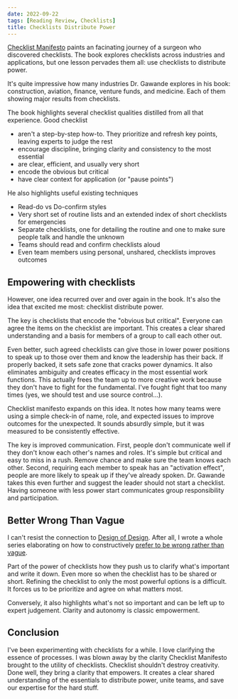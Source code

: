 ```yaml
---
date: 2022-09-22
tags: [Reading Review, Checklists]
title: Checklists Distribute Power
---
```


[Checklist Manifesto](https://www.amazon.com/dp/0312430000) paints an facinating journey of a surgeon who discovered checklists. The book explores checklists across industries and applications, but one lesson pervades them all: use checklists to distribute power.
<!--more-->

It's quite impressive how many industries Dr. Gawande explores in his book: construction, aviation, finance, venture funds, and medicine. 
Each of them showing major results from checklists.

The book highlights several checklist qualities distilled from all that experience. Good checklist
- aren't a step-by-step how-to. They prioritize and refresh key points, leaving experts to judge the rest
- encourage discipline, bringing clarity and consistency to the most essential
- are clear, efficient, and usually very short
- encode the obvious but critical
- have clear context for application (or "pause points")

He also highlights useful existing techniques
- Read-do vs Do-confirm styles
- Very short set of routine lists and an extended index of short checklists for emergencies
- Separate checklists, one for detailing the routine and one to make sure people talk and handle the unknown
- Teams should read and confirm checklists aloud
- Even team members using personal, unshared, checklists improves outcomes

## Empowering with checklists

However, one idea recurred over and over again in the book. It's also the idea that excited me most: checklist distribute power.

The key is checklists that encode the "obvious but critical". Everyone can agree the items on the checklist are important.
This creates a clear shared understanding and a basis for members of a group to call each other out.

Even better, such agreed checklists can give those in lower power positions to speak up to those over them and know the leadership has their back.
If properly backed, it sets safe zone that cracks power dynamics. It also eliminates ambiguity and creates efficacy in the most essential work functions.
This actually frees the team up to more creative work because they don't have to fight for the fundamental. I've fought fight that too many times (yes, we should test and use source control...).

Checklist manifesto expands on this idea. It notes how many teams were using a simple check-in of name, role, and expected issues to improve outcomes for the unexpected.
It sounds absurdly simple, but it was measured to be consistently effective.

The key is improved communication. First, people don't communicate well if they don't know each other's names and roles. It's simple but critical and easy to miss in a rush. Remove chance and make sure the team knows each other. Second, requiring each member to speak has an "activation effect", people are more likely to speak up if they've already spoken.
Dr. Gawande takes this even further and suggest the leader should not start a checklist. Having someone with less power start communicates group responsibility and participation.

## Better Wrong Than Vague

I can't resist the connection to [Design of Design](https://en.wikipedia.org/wiki/The_Design_of_Design). After all, I wrote a whole series elaborating on how to constructively [prefer to be wrong rather than vague](../posts/Whats-Your-Duck-V2/2022-06-16-0-Intro.md).

Part of the power of checklists how they push us to clarify what's important and write it down. 
Even more so when the checklist has to be shared or short. Refining the checklist to only the most powerful options is a difficult.
It forces us to be prioritize and agree on what matters most. 

Conversely, it also highlights what's not so important and can be left up to expert judgement. Clarity and autonomy is classic empowerment. 

## Conclusion

I've been experimenting with checklists for a while. I love clarifying the essence of processes. 
I was blown away by the clarity Checklist Manifesto brought to the utility of checklists.
Checklist shouldn't destroy creativity. Done well, they bring a clarity that empowers.
It creates a clear shared understanding of the essentials to distribute power, unite teams, and save our expertise for the hard stuff.


